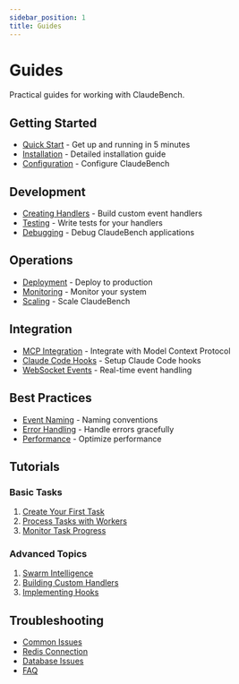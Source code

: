 ```yaml
---
sidebar_position: 1
title: Guides
---
```


# Guides

Practical guides for working with ClaudeBench.

## Getting Started

- [Quick Start](./quick-start.md) - Get up and running in 5 minutes
- [Installation](./installation.md) - Detailed installation guide
- [Configuration](./configuration.md) - Configure ClaudeBench

## Development

- [Creating Handlers](./creating-handlers.md) - Build custom event handlers
- [Testing](./testing.md) - Write tests for your handlers
- [Debugging](./debugging.md) - Debug ClaudeBench applications

## Operations

- [Deployment](./deployment.md) - Deploy to production
- [Monitoring](./monitoring.md) - Monitor your system
- [Scaling](./scaling.md) - Scale ClaudeBench

## Integration

- [MCP Integration](./mcp-integration.md) - Integrate with Model Context Protocol
- [Claude Code Hooks](./claude-hooks.md) - Setup Claude Code hooks
- [WebSocket Events](./websocket-events.md) - Real-time event handling

## Best Practices

- [Event Naming](./event-naming.md) - Naming conventions
- [Error Handling](./error-handling.md) - Handle errors gracefully
- [Performance](./performance.md) - Optimize performance

## Tutorials

### Basic Tasks
1. [Create Your First Task](./tutorials/first-task.md)
2. [Process Tasks with Workers](./tutorials/task-processing.md)
3. [Monitor Task Progress](./tutorials/task-monitoring.md)

### Advanced Topics
1. [Swarm Intelligence](./tutorials/swarm-intro.md)
2. [Building Custom Handlers](./tutorials/custom-handlers.md)
3. [Implementing Hooks](./tutorials/hooks.md)

## Troubleshooting

- [Common Issues](./troubleshooting/common-issues.md)
- [Redis Connection](./troubleshooting/redis.md)
- [Database Issues](./troubleshooting/database.md)
- [FAQ](./faq.md)